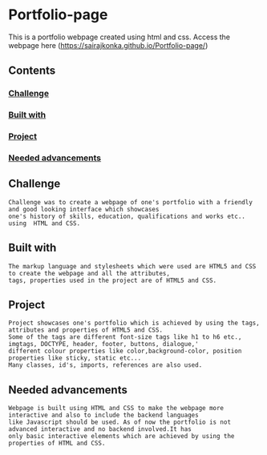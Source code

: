 # Portfolio-page
This is a portfolio webpage created using html and css.
Access the webpage here (https://sairajkonka.github.io/Portfolio-page/)
## Contents
### [Challenge](#Challenge)
### [Built with](#Built_with)
### [Project](#Project)
### [Needed advancements](#Needed_advancements)

## Challenge
    Challenge was to create a webpage of one's portfolio with a friendly and good looking interface which showcases 
    one's history of skills, education, qualifications and works etc.. using  HTML and CSS.

## Built with
    The markup language and stylesheets which were used are HTML5 and CSS to create the webpage and all the attributes,
    tags, properties used in the project are of HTML5 and CSS.
 
## Project
    Project showcases one's portfolio which is achieved by using the tags, attributes and properties of HTML5 and CSS.
    Some of the tags are different font-size tags like h1 to h6 etc., imgtags, DOCTYPE, header, footer, buttons, dialogue,'
    different colour properties like color,background-color, position properties like sticky, static etc...
    Many classes, id's, imports, references are also used.
    
## Needed advancements
    Webpage is built using HTML and CSS to make the webpage more interactive and also to include the backend languages 
    like Javascript should be used. As of now the portfolio is not advanced interactive and no backend involved.It has 
    only basic interactive elements which are achieved by using the properties of HTML and CSS.
    
    
